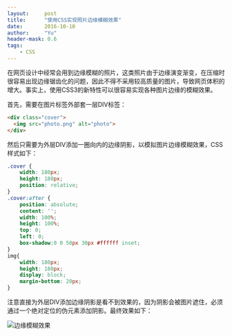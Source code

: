 ```yaml
---
layout:     post
title:      "使用CSS实现照片边缘模糊效果"
date:       2016-10-10
author:     "Yu"
header-mask: 0.6
tags:
    - CSS
---
```


在网页设计中经常会用到边缘模糊的照片，这类照片由于边缘演变渐变，在压缩时很容易出现边缘锯齿化的问题，因此不得不采用较高质量的图片，导致网页体积的增大。事实上，使用CSS3的新特性可以很容易实现各种图片边缘的模糊效果。

首先，需要在图片标签外部套一层DIV标签：

```html
<div class="cover">
  <img src="photo.png" alt="photo">
</div>
```

然后只需要为外层DIV添加一圈向内的边缘阴影，以模拟图片边缘模糊效果，CSS样式如下：

```css
.cover {
    width: 180px;
    height: 180px;
    position: relative;
}
.cover:after {
    position: absolute;
    content: '';
    width: 100%;
    height: 100%;
    top: 0;
    left: 0;
    box-shadow:0 0 50px 30px #ffffff inset;
}
img{
    width: 180px;
    height: 180px;
    display: block;
    margin-bottom: 20px;
}
```
注意直接为外层DIV添加边缘阴影是看不到效果的，因为阴影会被图片遮住，必须通过一个绝对定位的伪元素添加阴影。最终效果如下：

![边缘模糊效果](http://upload-images.jianshu.io/upload_images/3623238-d023a7d66ae0148d.png?imageMogr2/auto-orient/strip%7CimageView2/2/w/1240)






